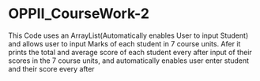 # OPPII_CourseWork-2
This Code uses an ArrayList(Automatically enables User to input Student) and allows user to input Marks of each student in 7 course units. Afer it prints the total and average score of each student every after input of their scores in the 7 course units, and automatically enables user enter student and their score every after
